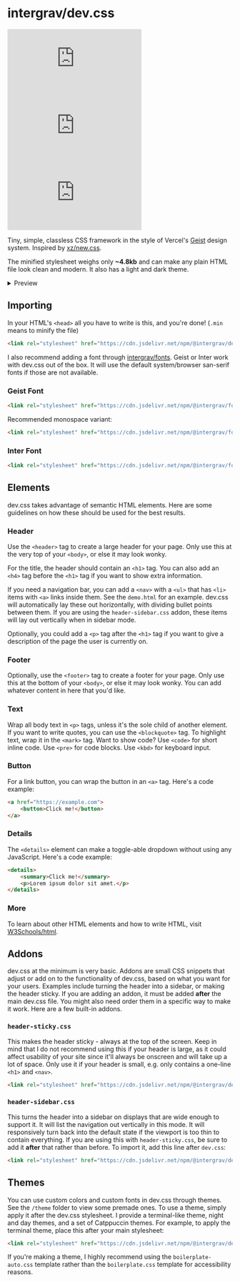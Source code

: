 # intergrav/dev.css

[![NPM Version](https://img.shields.io/npm/v/@intergrav/dev.css)](https://www.npmjs.com/package/@intergrav/dev.css) [![jsDelivr hits (npm)](https://img.shields.io/jsdelivr/npm/hm/@intergrav/dev.css)](https://cdn.jsdelivr.net/npm/@intergrav/dev.css/) [![GitHub Repo stars](https://img.shields.io/github/stars/intergrav/dev.css)](https://github.com/intergrav/dev.css)

Tiny, simple, classless CSS framework in the style of Vercel's [Geist](https://vercel.com/geist) design system. Inspired by [xz/new.css](https://github.com/xz/new.css).

The minified stylesheet weighs only **~4.8kb** and can make any plain HTML file look clean and modern. It also has a light and dark theme.

<details>
<summary>Preview</summary>

<img src="https://raw.githubusercontent.com/intergrav/branding/main/dev.css/preview/desktop-light.png" alt="dev.css desktop demo, light mode">
<img src="https://raw.githubusercontent.com/intergrav/branding/main/dev.css/preview/desktop-dark.png" alt="dev.css desktop demo, dark mode">
<img height="748px" src="https://raw.githubusercontent.com/intergrav/branding/main/dev.css/preview/mobile-light.png" alt="dev.css mobile demo, dark mode">
<img height="748px" src="https://raw.githubusercontent.com/intergrav/branding/main/dev.css/preview/mobile-dark.png" alt="dev.css mobile demo, dark mode">

</details>

## Importing

In your HTML's `<head>` all you have to write is this, and you're done! (`.min` means to minify the file)

```html
<link rel="stylesheet" href="https://cdn.jsdelivr.net/npm/@intergrav/dev.css@3">
```

I also recommend adding a font through [intergrav/fonts](https://github.com/intergrav/fonts). Geist or Inter work with dev.css out of the box. It will use the default system/browser san-serif fonts if those are not available.

### Geist Font

```html
<link rel="stylesheet" href="https://cdn.jsdelivr.net/npm/@intergrav/fonts@1/serve/geist.min.css">
```

Recommended monospace variant:

```html
<link rel="stylesheet" href="https://cdn.jsdelivr.net/npm/@intergrav/fonts@1/serve/geist-mono.min.css">
```

### Inter Font

```html
<link rel="stylesheet" href="https://cdn.jsdelivr.net/npm/@intergrav/fonts@1/serve/inter.min.css">
```

## Elements

dev.css takes advantage of semantic HTML elements. Here are some guidelines on how these should be used for the best results.

### Header

Use the `<header>` tag to create a large header for your page. Only use this at the very top of your `<body>`, or else it may look wonky.

For the title, the header should contain an `<h1>` tag. You can also add an `<h4>` tag before the `<h1>` tag if you want to show extra information.

If you need a navigation bar, you can add a `<nav>` with a `<ul>` that has `<li>` items with `<a>` links inside them. See the `demo.html` for an example. dev.css will automatically lay these out horizontally, with dividing bullet points between them. If you are using the `header-sidebar.css` addon, these items will lay out vertically when in sidebar mode.

Optionally, you could add a `<p>` tag after the `<h1>` tag if you want to give a description of the page the user is currently on.

### Footer

Optionally, use the `<footer>` tag to create a footer for your page. Only use this at the bottom of your `<body>`, or else it may look wonky. You can add whatever content in here that you'd like.

### Text

Wrap all body text in `<p>` tags, unless it's the sole child of another element. If you want to write quotes, you can use the `<blockquote>` tag. To highlight text, wrap it in the `<mark>` tag. Want to show code? Use `<code>` for short inline code. Use `<pre>` for code blocks. Use `<kbd>` for keyboard input.

### Button

For a link button, you can wrap the button in an `<a>` tag. Here's a code example:

```html
<a href="https://example.com">
	<button>Click me!</button>
</a>
```

### Details

The `<details>` element can make a toggle-able dropdown without using any JavaScript. Here's a code example:

```html
<details>
	<summary>Click me!</summary>
	<p>Lorem ipsum dolor sit amet.</p>
</details>
```

### More

To learn about other HTML elements and how to write HTML, visit [W3Schools/html](https://www.w3schools.com/html/).

## Addons

dev.css at the minimum is very basic. Addons are small CSS snippets that adjust or add on to the functionality of dev.css, based on what you want for your users. Examples include turning the header into a sidebar, or making the header sticky. If you are adding an addon, it must be added **after** the main dev.css file. You might also need order them in a specific way to make it work. Here are a few built-in addons.

### `header-sticky.css`

This makes the header sticky - always at the top of the screen. Keep in mind that I do not recommend using this if your header is large, as it could affect usability of your site since it'll always be onscreen and will take up a lot of space. Only use it if your header is small, e.g. only contains a one-line `<h1>` and `<nav>`.

```html
<link rel="stylesheet" href="https://cdn.jsdelivr.net/npm/@intergrav/dev.css@3/addon/header-sticky.min.css">
```

### `header-sidebar.css`

This turns the header into a sidebar on displays that are wide enough to support it. It will list the navigation out vertically in this mode. It will responsively turn back into the default state if the viewport is too thin to contain everything. If you are using this with `header-sticky.css`, be sure to add it **after** that rather than before. To import it, add this line after `dev.css`:

```html
<link rel="stylesheet" href="https://cdn.jsdelivr.net/npm/@intergrav/dev.css@3/addon/header-sidebar.min.css">
```

## Themes

You can use custom colors and custom fonts in dev.css through themes. See the `/theme` folder to view some premade ones. To use a theme, simply apply it after the dev.css stylesheet. I provide a terminal-like theme, night and day themes, and a set of Catppuccin themes. For example, to apply the terminal theme, place this after your main stylesheet:

```html
<link rel="stylesheet" href="https://cdn.jsdelivr.net/npm/@intergrav/dev.css@3/theme/terminal.min.css">
```

If you're making a theme, I highly recommend using the `boilerplate-auto.css` template rather than the `boilerplate.css` template for accessibility reasons.
